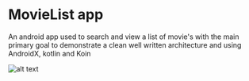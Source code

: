 # MovieList app

An android app used to search and view a list of movie's with the main primary goal to demonstrate a clean well written architecture and using AndroidX, kotlin and Koin


![alt text](https://farm8.staticflickr.com/7872/32763520448_75b441874a_b.jpg" )
